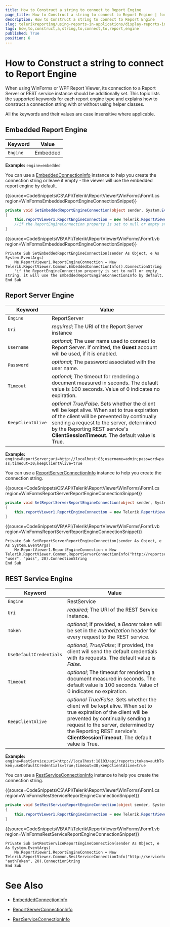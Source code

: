 ```yaml
---
title: How to Construct a string to connect to Report Engine
page_title: How to Construct a string to connect to Report Engine | for Telerik Reporting Documentation
description: How to Construct a string to connect to Report Engine
slug: telerikreporting/using-reports-in-applications/display-reports-in-applications/how-to-construct-a-string-to-connect-to-report-engine
tags: how,to,construct,a,string,to,connect,to,report,engine
published: True
position: 6
---
```


# How to Construct a string to connect to Report Engine



When using WinForms or WPF Report Viewer, its connection to a Report Server or REST service instance should be additionally set.         This topic lists the supported keywords for each report engine type and explains how to construct a connection string with or without using helper classes.       

All the keywords and their values are case insensitive where applicable.       

## Embedded Report Engine

| Keyword | Value |
| ------ | ------ |
|`Engine`|Embedded|

__Example:__ `engine=embedded`

You can use a  [EmbeddedConnectionInfo](/reporting/api/Telerik.ReportViewer.Common.EmbeddedConnectionInfo)  instance to help you create the connection string or           leave it empty - the viewer will use the embedded report engine by default.         

{{source=CodeSnippets\CS\API\Telerik\ReportViewer\WinForms\Form1.cs region=WinFormsEmbeddedReportEngineConnectionSnippet}}
````C#
private void SetEmbeddedReportEngineConnection(object sender, System.EventArgs e)
{
    this.reportViewer1.ReportEngineConnection = new Telerik.ReportViewer.Common.EmbeddedConnectionInfo().ConnectionString;
    //if the ReportEngineConnection property is set to null or empty string, it will use the EmbeddedConnectionInfo by default.
}
````
{{source=CodeSnippets\VB\API\Telerik\ReportViewer\WinForms\Form1.vb region=WinFormsEmbeddedReportEngineConnectionSnippet}}
````VB
Private Sub SetEmbeddedReportEngineConnection(sender As Object, e As System.EventArgs)
    Me.ReportViewer1.ReportEngineConnection = New Telerik.ReportViewer.Common.EmbeddedConnectionInfo().ConnectionString
    'if the ReportEngineConnection property is set to null or empty string, it will use the EmbeddedReportEngineConnectionInfo by default.
End Sub
````

## Report Server Engine

| Keyword | Value |
| ------ | ------ |
|`Engine`|ReportServer|
|`Uri`| *required*; The URI of the Report Server instance|
|`Username`| *optional*; The user name used to connect to Report Server. If omitted, the __Guest__ account will be used, if it is enabled.|
|`Password`| *optional*; The password associated with the user name.|
|`Timeout`| *optional*; The timeout for rendering a document measured in seconds. The default value is 100 seconds. Value of 0 indicates no expiration.|
|`KeepClientAlive`| *optional True/False*. Sets whether the client will be kept alive. When set to true expiration of the client will                 be prevented by continually sending a request to the server, determined by the Reporting REST service's __ClientSessionTimeout__. The default value is True.|

__Example:__ `engine=ReportServer;uri=http://localhost:83;username=admin;password=pass;timeout=30;keepClientAlive=true`

You can use a  [ReportServerConnectionInfo](/reporting/api/Telerik.ReportViewer.Common.ReportServerConnectionInfo)  instance to help you create the connection string.         

{{source=CodeSnippets\CS\API\Telerik\ReportViewer\WinForms\Form1.cs region=WinFormsReportServerReportEngineConnectionSnippet}}
````C#
private void SetReportServerReportEngineConnection(object sender, System.EventArgs e)
{
    this.reportViewer1.ReportEngineConnection = new Telerik.ReportViewer.Common.ReportServerConnectionInfo("http://reportserver:83", "user", "pass", 20).ConnectionString;
}
````
{{source=CodeSnippets\VB\API\Telerik\ReportViewer\WinForms\Form1.vb region=WinFormsReportServerReportEngineConnectionSnippet}}
````VB
Private Sub SetReportServerReportEngineConnection(sender As Object, e As System.EventArgs)
    Me.ReportViewer1.ReportEngineConnection = New Telerik.ReportViewer.Common.ReportServerConnectionInfo("http://reportserver:83", "user", "pass", 20).ConnectionString
End Sub
````

## REST Service Engine

| Keyword | Value |
| ------ | ------ |
|`Engine`|RestService|
|`Uri`| *required*; The URI of the REST Service instance.|
|`Token`| *optional*; If provided, a *Bearer* token will be set in the *Authorization* header for every request to the REST service.|
|`UseDefaultCredentials`| *optional, True/False*; If provided, the client will send the default credentials with its requests. The default value is *False*.|
|`Timeout`| *optional*; The timeout for rendering a document measured in seconds. The default value is 100 seconds. Value of 0 indicates no expiration.|
|`KeepClientAlive`| *optional True/False*. Sets whether the client will be kept alive. When set to true expiration of the client will                 be prevented by continually sending a request to the server, determined by the Reporting REST service's __ClientSessionTimeout__. The default value is True.|

__Example:__ `engine=RestService;uri=http://localhost:18103/api/reports;token=authToken;useDefaultCredentials=true;timeout=30;keepClientAlive=true`

You can use a  [RestServiceConnectionInfo](/reporting/api/Telerik.ReportViewer.Common.RestServiceConnectionInfo)  instance to help you create the connection string.         

{{source=CodeSnippets\CS\API\Telerik\ReportViewer\WinForms\Form1.cs region=WinFormsRestServiceReportEngineConnectionSnippet}}
````C#
private void SetRestServiceReportEngineConnection(object sender, System.EventArgs e)
{
    this.reportViewer1.ReportEngineConnection = new Telerik.ReportViewer.Common.RestServiceConnectionInfo("http://servicehost:83/api/reports", "authToken", 20).ConnectionString;
}
````
{{source=CodeSnippets\VB\API\Telerik\ReportViewer\WinForms\Form1.vb region=WinFormsRestServiceReportEngineConnectionSnippet}}
````VB
Private Sub SetRestServiceReportEngineConnection(sender As Object, e As System.EventArgs)
    Me.ReportViewer1.ReportEngineConnection = New Telerik.ReportViewer.Common.RestServiceConnectionInfo("http://servicehost:83/api/reports", "authToken", 20).ConnectionString
End Sub
````


# See Also
 

* [EmbeddedConnectionInfo](/reporting/api/Telerik.ReportViewer.Common.EmbeddedConnectionInfo)  

* [ReportServerConnectionInfo](/reporting/api/Telerik.ReportViewer.Common.ReportServerConnectionInfo)  

* [RestServiceConnectionInfo](/reporting/api/Telerik.ReportViewer.Common.RestServiceConnectionInfo)

